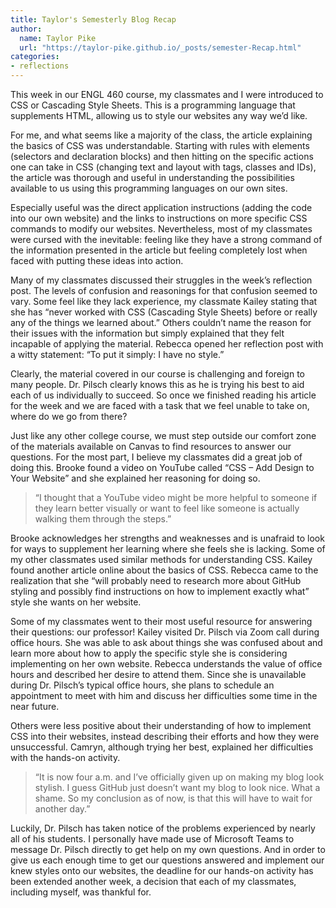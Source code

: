```yaml
---
title: Taylor's Semesterly Blog Recap
author:
  name: Taylor Pike
  url: "https://taylor-pike.github.io/_posts/semester-Recap.html"
categories:
- reflections
---
```


This week in our ENGL 460 course, my classmates and I were introduced to CSS or Cascading Style Sheets. This is a programming language that supplements HTML, allowing us to style our websites any way we’d like.

For me, and what seems like a majority of the class, the article explaining the basics of CSS was understandable. Starting with rules with elements (selectors and declaration blocks) and then hitting on the specific actions one can take in CSS (changing text and layout with tags, classes and IDs), the article was thorough and useful in understanding the possibilities available to us using this programming languages on our own sites. 

Especially useful was the direct application instructions (adding the code into our own website) and the links to instructions on more specific CSS commands to modify our websites. Nevertheless, most of my classmates were cursed with the inevitable: feeling like they have a strong command of the information presented in the article but feeling completely lost when faced with putting these ideas into action.

Many of my classmates discussed their struggles in the week’s reflection post. The levels of confusion and reasonings for that confusion seemed to vary. Some feel like they lack experience, my classmate Kailey stating that she has “never worked with CSS (Cascading Style Sheets) before or really any of the things we learned about.” Others couldn’t name the reason for their issues with the information but simply explained that they felt incapable of applying the material. Rebecca opened her reflection post with a witty statement: “To put it simply: I have no style.”

Clearly, the material covered in our course is challenging and foreign to many people. Dr. Pilsch clearly knows this as he is trying his best to aid each of us individually to succeed. So once we finished reading his article for the week and we are faced with a task that we feel unable to take on, where do we go from there?

Just like any other college course, we must step outside our comfort zone of the materials available on Canvas to find resources to answer our questions. For the most part, I believe my classmates did a great job of doing this. Brooke found a video on YouTube called “CSS – Add Design to Your Website” and she explained her reasoning for doing so.

> “I thought that a YouTube video might be more helpful to someone if they learn better visually or want to feel like someone is actually walking them through the steps.”

Brooke acknowledges her strengths and weaknesses and is unafraid to look for ways to supplement her learning where she feels she is lacking. Some of my other classmates used similar methods for understanding CSS. Kailey found another article online about the basics of CSS. Rebecca came to the realization that she “will probably need to research more about GitHub styling and possibly find instructions on how to implement exactly what” style she wants on her website.

Some of my classmates went to their most useful resource for answering their questions: our professor! Kailey visited Dr. Pilsch via Zoom call during office hours. She was able to ask about things she was confused about and learn more about how to apply the specific style she is considering implementing on her own website. Rebecca understands the value of office hours and described her desire to attend them. Since she is unavailable during Dr. Pilsch’s typical office hours, she plans to schedule an appointment to meet with him and discuss her difficulties some time in the near future.

Others were less positive about their understanding of how to implement CSS into their websites, instead describing their efforts and how they were unsuccessful. Camryn, although trying her best, explained her difficulties with the hands-on activity.

> “It is now four a.m. and I’ve officially given up on making my blog look stylish. I guess GitHub just doesn’t want my blog to look nice. What a shame. So my conclusion as of now, is that this will have to wait for another day.”

Luckily, Dr. Pilsch has taken notice of the problems experienced by nearly all of his students. I personally have made use of Microsoft Teams to message Dr. Pilsch directly to get help on my own questions. And in order to give us each enough time to get our questions answered and implement our knew styles onto our websites, the deadline for our hands-on activity has been extended another week, a decision that each of my classmates, including myself, was thankful for.
